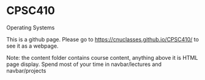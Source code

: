# CPSC410
Operating Systems

This is a github page.  Please go to https://cnuclasses.github.io/CPSC410/ to see it as a webpage.

Note: the content folder contains course content, anything above it is HTML page display.  Spend most of your time in navbar/lectures and navbar/projects

